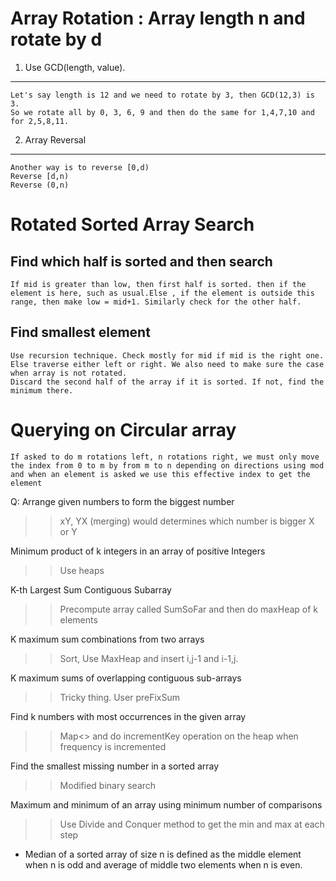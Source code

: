 Array Rotation : Array length n and rotate by d 
===============================================
1) Use GCD(length, value).
------------------------------------
	Let's say length is 12 and we need to rotate by 3, then GCD(12,3) is 3. 
	So we rotate all by 0, 3, 6, 9 and then do the same for 1,4,7,10 and for 2,5,8,11.  

2) Array Reversal
-----------------
	Another way is to reverse [0,d)	
	Reverse [d,n)
	Reverse (0,n)

Rotated Sorted Array Search
===========================
Find which half is sorted and then search 
-------------------------------------------
	If mid is greater than low, then first half is sorted. then if the element is here, such as usual.Else , if the element is outside this range, then make low = mid+1. Similarly check for the other half.

Find smallest element
---------------------
	Use recursion technique. Check mostly for mid if mid is the right one. Else traverse either left or right. We also need to make sure the case when array is not rotated. 
	Discard the second half of the array if it is sorted. If not, find the minimum there.
	
Querying on Circular array
==========================
	If asked to do m rotations left, n rotations right, we must only move the index from 0 to m by from m to n depending on directions using mod and when an element is asked we use this effective index to get the element
	
Q: Arrange given numbers to form the biggest number
>> xY, YX (merging) would determines which number is bigger X or Y

Minimum product of k integers in an array of positive Integers
>> Use heaps

K-th Largest Sum Contiguous Subarray
>>Precompute array called SumSoFar and then do maxHeap of k elements

K maximum sum combinations from two arrays
>> Sort, Use MaxHeap and insert i,j-1 and i-1,j. 


K maximum sums of overlapping contiguous sub-arrays
>> Tricky thing. User preFixSum 

Find k numbers with most occurrences in the given array
>> Map<> and do incrementKey operation on the heap when frequency is incremented

Find the smallest missing number in a sorted array
>> Modified binary search

Maximum and minimum of an array using minimum number of comparisons
>> Use Divide and Conquer method to get the min and max at each step






* Median of a sorted array of size n is defined as the middle element when n is odd and average of middle two elements when n is even.

